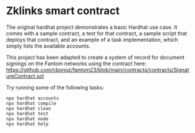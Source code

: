 # Zklinks smart contract

The original hardhat project demonstrates a basic Hardhat use case. It comes with a sample contract, a test for that contract, a sample script that deploys that contract, and an example of a task implementation, which simply lists the available accounts.

This project has been adapted to create a system of record for document signings on the Fantom networks using the contract here: https://github.com/cbonoz/fantom23/blob/main/contracts/contracts/SignatureContract.sol


Try running some of the following tasks:

```shell
npx hardhat accounts
npx hardhat compile
npx hardhat clean
npx hardhat test
npx hardhat node
npx hardhat help
```
